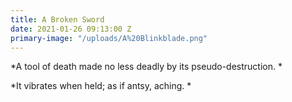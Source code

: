 ```yaml
---
title: A Broken Sword
date: 2021-01-26 09:13:00 Z
primary-image: "/uploads/A%20Blinkblade.png"
---
```


*A tool of death made no less deadly by its pseudo-destruction. *

*It vibrates when held; as if antsy, aching. *